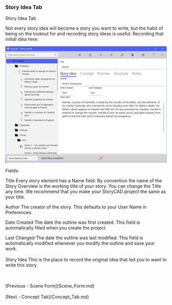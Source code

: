 ### Story Idea Tab ###
Story Idea Tab <br/>

Not every story idea will become a story you want to write, but the habit of being on the lookout for and recording story ideas is useful.  Recording that initial idea here. <br/>

![](Overview-Story-Idea-Tab.png)

Fields: <br/>

Title			     		Every story element has a Name field. By convention the name of the Story Overview is the working title of your story. You can change the Title any time. We recommend that you make your StoryCAD project the same as your title.  <br/>

Author					The creator of the story. This defaults to your User Name in Preferences. <br/>

Date Created			The date the outline was first created.  This field is automatically filled when you create the project.		 <br/>

Last Changed			The date the outline was last modified. This field is automatically modified whenever you modify the outline and save your work. <br/>
	 <br/>
Story Idea				This is the place to record the original idea that led you to want to write this story.	 <br/>





 <br/>
 <br/>
[Previous - Scene Form](Scene_Form.md) <br/>
 <br/>
[Next - Concept Tab](Concept_Tab.md) <br/>
 <br/>
